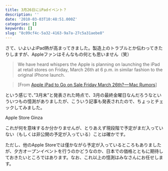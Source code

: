 ```yaml
---
title: 3月26日にiPadイベント？
description: ''
date: '2010-03-03T10:48:51.000Z'
categories: []
keywords: []
slug: "8c09cf4c-5a32-4163-9a7a-27c5a31aebe8"
---
```

さて、いよいよiPad熱が高まってきました。製造上のトラブルとか伝わってきたりしますが、Appleファンはそんなもの何とも思いません（笑）

> We have heard whispers the Apple is planning on launching the iPad at retail stores on Friday, March 26th at 6 p.m. in similar fashion to the original iPhone launch.

> \[From [Apple iPad to Go on Sale Friday March 26th? — Mac Rumors](http://www.macrumors.com/2010/03/02/apple-ipad-to-go-on-sale-friday-march-26th/)\]

という感じで、”3月末”と発表された時点で、3月の最終金曜日なんだろうなといういつもの憶測がありましたが、こういう記事も発表されたので、ちょっとチェックしてみました。

Apple Store Ginza

これが何を意味するか分かりませんが、とりあえず現段階で予定がまだ入っていない（もしくは非公開の予定が入っている）ことは確かです。

ただし、他のApple Storeでは僅かながら予定が入っているところもありましたが、夕方オープンイベントを行うのかどうなのか、日本での価格とともに期待しておきたいところではあります。なお、これ以上の憶測はみなさんにお任せします。